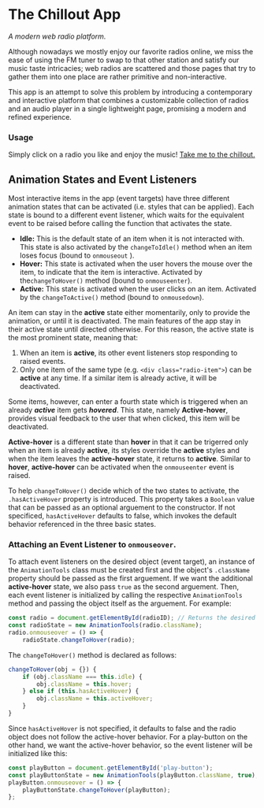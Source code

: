 # The Chillout App
*A modern web radio platform.*

Although nowadays we mostly enjoy our favorite radios online, we miss the ease of using the FM tuner to swap to that other
station and satisfy our music taste intricacies; web radios are scattered and those pages that try to gather them into one place
are rather primitive and non-interactive.

This app is an attempt to solve this problem by introducing a contemporary and interactive platform that combines a customizable
collection of radios and an audio player in a single lightweight page, promising a modern and refined experience.

### Usage
Simply click on a radio you like and enjoy the music! [Take me to the chillout.](https://kostaslib.github.io/chillout/)

## Animation States and Event Listeners
Most interactive items in the app (event targets) have three different animation states that can be activated (i.e. styles that can be applied). Each state is bound to a different event listener, which waits for the equivalent event to be raised before calling the function that activates the state.
- **Idle:** This is the default state of an item when it is not interacted with. This state is also activated by the ```changeToIdle()``` method when an item loses focus (bound to ```onmouseout``` ).
- **Hover:** This state is activated when the user hovers the mouse over the item, to indicate that the item is interactive. Activated by the```changeToHover()``` method (bound to ```onmouseenter```).
- **Active:** This state is activated when the user clicks on an item. Activated by the ```changeToActive()``` method (bound to ```onmousedown```).

An item can stay in the **active** state either momentarily, only to provide the animation, or until it is deactivated. The main features of the app stay in their active state until directed otherwise. For this reason, the active state is the most prominent state, meaning that:
1. When an item is **active**, its other event listeners stop responding to raised events.
2. Only one item of the same type (e.g. ```<div class="radio-item">```) can be **active** at any time. If a similar item is already active, it will be deactivated.

Some items, however, can enter a fourth state which is triggered when an already ***active*** item gets ***hovered***. This state, namely **Active-hover**, provides visual feedback to the user that when clicked, this item will be deactivated.

**Active-hover** is a different state than **hover** in that it can be trigerred only when an item is already **active**, its styles override the **active** styles and when the item leaves the **active-hover** state, it returns to **active**. Similar to **hover**, **active-hover** can be activated when the ```onmouseenter``` event is raised.

To help ```changeToHover()``` decide which of the two states to activate, the ```.hasActiveHover``` property is introduced. This property takes a ```Boolean``` value that can be passed as an optional arguement to the constructor. If not specificed, ```hasActiveHover``` defaults to false, which invokes the default behavior referenced in the three basic states.

### Attaching an Event Listener to ```onmouseover```.

To attach event listeners on the desired object (event target), an instance of the ```AnimationTools``` class must be created first and the object's ```.className``` property should be passed as the first arguement. If we want the additional **active-hover** state, we also pass ```true``` as the second arguement. Then, each event listener is initialized by calling the respective ```AnimationTools``` method and passing the object itself as the arguement. For example: 
```Javascript
const radio = document.getElementById(radioID); // Returns the desired Element object.
const radioState = new AnimationTools(radio.className);
radio.onmouseover = () => {
    radioState.changeToHover(radio);
```
The ```changeToHover()``` method is declared as follows:
```Javascript   
changeToHover(obj = {}) {
    if (obj.className === this.idle) {
        obj.className = this.hover;
    } else if (this.hasActiveHover) {
        obj.className = this.activeHover;
    }
}
```
Since ```hasActiveHover``` is not specified, it defaults to false and the radio object does not follow the active-hover behavior. For a play-button on the other hand, we want the active-hover behavior, so the event listener will be initialized like this:
```Javascript
const playButton = document.getElementById('play-button');
const playButtonState = new AnimationTools(playButton.className, true); //Happens to be "play-button".
playButton.onmouseover = () => {
    playButtonState.changeToHover(playButton);
};
